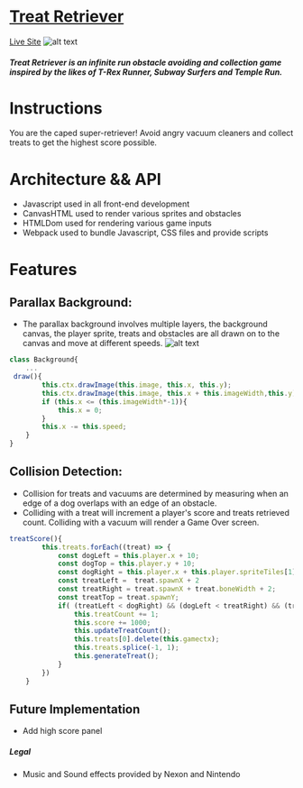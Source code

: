 # [Treat Retriever](https://melodyluo.com/Treat-Retriever/ "Treat Retriever")
[Live Site](https://melodyluo.com/Treat-Retriever/ "Treat Retriever")
![alt text](https://bumblr-dev.s3.us-east-2.amazonaws.com/Screen+Shot+2020-04-29+at+9.07.25+PM.jpg "Treat Retriever")
##### Treat Retriever is an infinite run obstacle avoiding and collection game inspired by the likes of T-Rex Runner, Subway Surfers and Temple Run.
# Instructions
You are the caped super-retriever! Avoid angry vacuum cleaners and collect treats to get the highest score possible.
# Architecture && API
- Javascript used in all front-end development
- CanvasHTML used to render various sprites and obstacles
- HTMLDom used for rendering various game inputs
- Webpack used to bundle Javascript, CSS files and provide scripts
# Features
## Parallax Background:
- The parallax background involves multiple layers, the background canvas, the player sprite, treats and obstacles are all drawn on to the canvas and move at different speeds.
![alt text](https://bumblr-dev.s3.us-east-2.amazonaws.com/ezgif.com-video-to-gif.gif "Parallax Background")
```javascript
class Background{
    ...
 draw(){
        this.ctx.drawImage(this.image, this.x, this.y);
        this.ctx.drawImage(this.image, this.x + this.imageWidth,this.y);
        if (this.x <= (this.imageWidth*-1)){
            this.x = 0;
        } 
        this.x -= this.speed;
    }
}
```

## Collision Detection:
- Collision for treats and vacuums are determined by measuring when an edge of a dog overlaps with an edge of an obstacle.
- Colliding with a treat will increment a player's score and treats retrieved count. Colliding with a vacuum will render a Game Over screen.
```javascript
treatScore(){
        this.treats.forEach((treat) => {
            const dogLeft = this.player.x + 10;
            const dogTop = this.player.y + 10;
            const dogRight = this.player.x + this.player.spriteTiles[1].w;
            const treatLeft =  treat.spawnX + 2
            const treatRight = treat.spawnX + treat.boneWidth + 2;
            const treatTop = treat.spawnY;
            if( (treatLeft < dogRight) && (dogLeft < treatRight) && (treatTop >= dogTop)) {
                this.treatCount += 1;
                this.score += 1000;
                this.updateTreatCount();
                this.treats[0].delete(this.gamectx);
                this.treats.splice(-1, 1);
                this.generateTreat();
            }
        }) 
    }
```

## Future Implementation
- Add high score panel

##### Legal
- Music and Sound effects provided by Nexon and Nintendo

